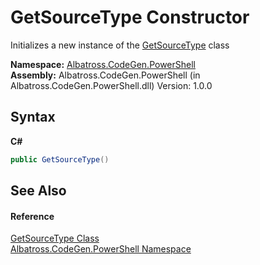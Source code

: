 # GetSourceType Constructor 
 

Initializes a new instance of the <a href="3CCAC8E3">GetSourceType</a> class

**Namespace:**&nbsp;<a href="73820E42">Albatross.CodeGen.PowerShell</a><br />**Assembly:**&nbsp;Albatross.CodeGen.PowerShell (in Albatross.CodeGen.PowerShell.dll) Version: 1.0.0

## Syntax

**C#**<br />
``` C#
public GetSourceType()
```


## See Also


#### Reference
<a href="3CCAC8E3">GetSourceType Class</a><br /><a href="73820E42">Albatross.CodeGen.PowerShell Namespace</a><br />